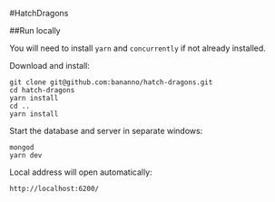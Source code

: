 #HatchDragons

##Run locally

You will need to install `yarn` and `concurrently` if not already installed.

Download and install:
```
git clone git@github.com:bananno/hatch-dragons.git
cd hatch-dragons
yarn install
cd ..
yarn install
```

Start the database and server in separate windows:
```
mongod
yarn dev
```

Local address will open automatically:
```
http://localhost:6200/
```
